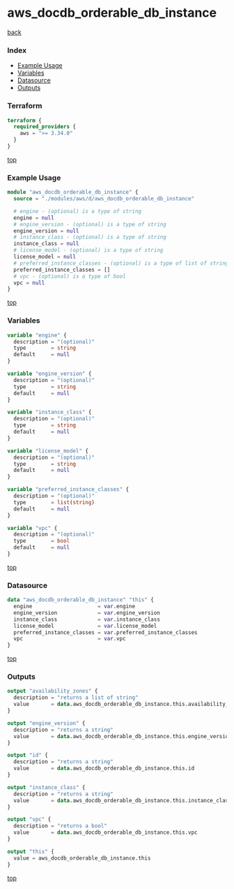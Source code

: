 # aws_docdb_orderable_db_instance

[back](../aws.md)

### Index

- [Example Usage](#example-usage)
- [Variables](#variables)
- [Datasource](#datasource)
- [Outputs](#outputs)

### Terraform

```terraform
terraform {
  required_providers {
    aws = ">= 3.34.0"
  }
}
```

[top](#index)

### Example Usage

```terraform
module "aws_docdb_orderable_db_instance" {
  source = "./modules/aws/d/aws_docdb_orderable_db_instance"

  # engine - (optional) is a type of string
  engine = null
  # engine_version - (optional) is a type of string
  engine_version = null
  # instance_class - (optional) is a type of string
  instance_class = null
  # license_model - (optional) is a type of string
  license_model = null
  # preferred_instance_classes - (optional) is a type of list of string
  preferred_instance_classes = []
  # vpc - (optional) is a type of bool
  vpc = null
}
```

[top](#index)

### Variables

```terraform
variable "engine" {
  description = "(optional)"
  type        = string
  default     = null
}

variable "engine_version" {
  description = "(optional)"
  type        = string
  default     = null
}

variable "instance_class" {
  description = "(optional)"
  type        = string
  default     = null
}

variable "license_model" {
  description = "(optional)"
  type        = string
  default     = null
}

variable "preferred_instance_classes" {
  description = "(optional)"
  type        = list(string)
  default     = null
}

variable "vpc" {
  description = "(optional)"
  type        = bool
  default     = null
}
```

[top](#index)

### Datasource

```terraform
data "aws_docdb_orderable_db_instance" "this" {
  engine                     = var.engine
  engine_version             = var.engine_version
  instance_class             = var.instance_class
  license_model              = var.license_model
  preferred_instance_classes = var.preferred_instance_classes
  vpc                        = var.vpc
}
```

[top](#index)

### Outputs

```terraform
output "availability_zones" {
  description = "returns a list of string"
  value       = data.aws_docdb_orderable_db_instance.this.availability_zones
}

output "engine_version" {
  description = "returns a string"
  value       = data.aws_docdb_orderable_db_instance.this.engine_version
}

output "id" {
  description = "returns a string"
  value       = data.aws_docdb_orderable_db_instance.this.id
}

output "instance_class" {
  description = "returns a string"
  value       = data.aws_docdb_orderable_db_instance.this.instance_class
}

output "vpc" {
  description = "returns a bool"
  value       = data.aws_docdb_orderable_db_instance.this.vpc
}

output "this" {
  value = aws_docdb_orderable_db_instance.this
}
```

[top](#index)